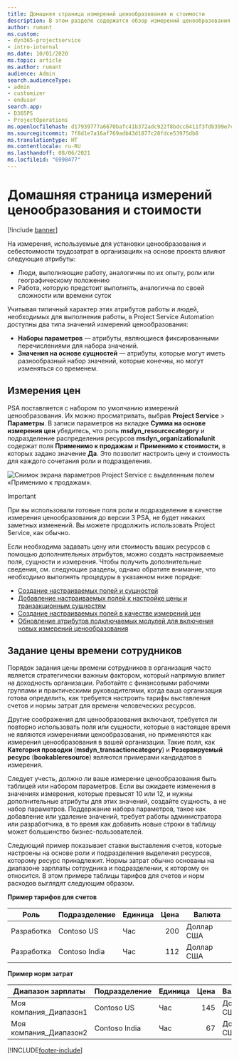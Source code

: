 ```yaml
---
title: Домашняя страница измерений ценообразования и стоимости
description: В этом разделе содержатся обзор измерений ценообразования.
author: rumant
ms.custom:
- dyn365-projectservice
- intro-internal
ms.date: 10/01/2020
ms.topic: article
ms.author: rumant
audience: Admin
search.audienceType:
- admin
- customizer
- enduser
search.app:
- D365PS
- ProjectOperations
ms.openlocfilehash: d17939777a6670bafc41b372adc922f8bdcc0411f3fdb399e7c9ab01eca87dd0
ms.sourcegitcommit: 7f8d1e7a16af769adb43d1877c28fdce53975db8
ms.translationtype: HT
ms.contentlocale: ru-RU
ms.lasthandoff: 08/06/2021
ms.locfileid: "6998477"
---
```

# <a name="pricing-and-costing-dimensions-home-page"></a>Домашняя страница измерений ценообразования и стоимости

[!include [banner](../includes/psa-now-project-operations.md)]

На измерения, используемые для установки ценообразования и себестоимости трудозатрат в организациях на основе проекта влияют следующие атрибуты:

- Люди, выполняющие работу, аналогичны по их опыту, роли или географическому положению
- Работа, которую предстоит выполнять, аналогична по своей сложности или времени суток

Учитывая типичный характер этих атрибутов работы и людей, необходимых для выполнения работы, в Project Service Automation доступны два типа значений измерений ценообразования: 

- **Наборы параметров** — атрибуты, являющиеся фиксированными перечислениями для набора значений.
- **Значения на основе сущностей** — атрибуты, которые могут иметь разнообразный набор значений, которые конечны, но могут изменяться со временем.

## <a name="pricing-dimensions"></a>Измерения цен

PSA поставляется с набором по умолчанию измерений ценообразования. Их можно просматривать, выбрав **Project Service** > **Параметры**. В записи параметров на вкладке **Сумма на основе измерения цен** убедитесь, что роль **msdyn_resourcecategory** и подразделение распределения ресурсов **msdyn_organizationalunit** содержат поля **Применимо к продажам** и **Применимо к стоимости**, в которых задано значение **Да**. Это позволит настроить цену и стоимость для каждого сочетания роли и подразделения.

![Снимок экрана параметров Project Service с выделенным полем «Применимо к продажам».](media/PS-OOB-parameters.png)

> [!IMPORTANT]
> При вы использовали готовые поля роли и подразделение в качестве измерения ценообразования до версии 3 PSA, не будет никаких заметных изменений. Вы можете продолжить использовать Project Service, как обычно. 

Если необходима задавать цену или стоимость ваших ресурсов с помощью дополнительных атрибутов, можно создать настраиваемые поля, сущности и измерения. Чтобы получить дополнительные сведения, см. следующие разделы, однако обратите внимание, что необходимо выполнять процедуры в указанном ниже порядке:

- [Создание настраиваемых полей и сущностей](create-custom-fields-entities.md)
- [Добавление настраиваемых полей к настройке цены и транзакционным сущностям](field-references.md)
- [Создание настраиваемых полей в качестве измерений цен](set-up-pricing-dimensions.md)
- [Обновление атрибутов подключаемых модулей для включения новых измерений ценообразования](update-plug-in-attributes.md)

## <a name="pricing-human-resource-time"></a>Задание цены времени сотрудников
Порядок задания цены времени сотрудников в организация часто является стратегически важным фактором, который напрямую влияет на доходность организации. Работайте с финансовыми рабочими группами и практическими руководителями, когда ваша организация готова определить, как требуется настроить тарифы выставления счетов и нормы затрат для времени человеческих ресурсов.

Другие соображения для ценообразования включают, требуется ли повторно использовать поля или сущности, которые в настоящее время не являются измерениями ценообразования, но применяются как измерения ценообразования в вашей организации. Такие поля, как **Категория проводки** (**msdyn_transactioncategory**) и **Резервируемый ресурс** (**bookableresource**) являются примерами кандидатов в измерения. 

Следует учесть, должно ли ваше измерение ценообразования быть таблицей или набором параметров. Если вы ожидаете изменения в значениях измерения, которые превысят 10 или 12, и нужны дополнительные атрибуты для этих значений, создайте сущность, а не набор параметров. Поддержание набора параметров, такое как добавление или удаление значений, требует работы администратора или разработчика, в то время как добавить новые строки в таблицу может большинство бизнес-пользователей.

Следующий пример показывает ставки выставления счетов, которые настроены на основе роли и подразделения выделения ресурсов, которому ресурс принадлежит. Нормы затрат обычно основаны на диапазоне зарплаты сотрудника и подразделении, к которому он относится. В этом примере таблицы тарифов для счетов и норм расходов выглядят следующим образом.

**Пример тарифов для счетов**

| Роль        | Подразделение    |Единица      |Цена      |Валюта  |
| ------------|-------------|----------|----------:|----------|
| Разработка   | Contoso US  |Час | 200|Доллар США     |
| Разработка   | Contoso India |Час|   112|Доллар США     |


**Пример норм затрат**

| Диапазон зарплаты     | Подразделение    |Единица      |Цена      |Валюта  |
| ----------------|-------------|----------|----------:|----------|
| Моя компания_Диапазон1 | Contoso US  |Час | 145|Доллар США     |
| Моя компания_Диапазон2 | Contoso India |Час|   67|Доллар США     |


[!INCLUDE[footer-include](../includes/footer-banner.md)]